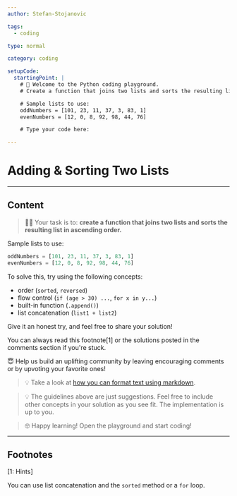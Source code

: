 ```yaml
---
author: Stefan-Stojanovic

tags:
  - coding

type: normal

category: coding

setupCode:
  startingPoint: |
    # 👋 Welcome to the Python coding playground.
    # Create a function that joins two lists and sorts the resulting list in ascending order.

    # Sample lists to use:
    oddNumbers = [101, 23, 11, 37, 3, 83, 1]
    evenNumbers = [12, 0, 8, 92, 98, 44, 76]

    # Type your code here:

---
```


# Adding & Sorting Two Lists

---

## Content

> 👩‍💻 Your task is to: **create a function that joins two lists and sorts the resulting list in ascending order.**

Sample lists to use:
```python
oddNumbers = [101, 23, 11, 37, 3, 83, 1]
evenNumbers = [12, 0, 8, 92, 98, 44, 76]
```

To solve this, try using the following concepts:
- order (`sorted`, `reversed`)
- flow control (`if (age > 30) ...`, `for x in y...`)
- built-in function (`.append()`)
- list concatenation (`list1 + list2`)

Give it an honest try, and feel free to share your solution!

You can always read this footnote[1] or the solutions posted in the comments section if you're stuck.

😇 Help us build an uplifting community by leaving encouraging comments or by upvoting your favorite ones!

> 💡 Take a look at [how you can format text using markdown](https://www.enki.com/glossary/general/markdown-formatting).

> 💡 The guidelines above are just suggestions. Feel free to include other concepts in your solution as you see fit. The implementation is up to you.

> 🤓 Happy learning! Open the playground and start coding!

---

## Footnotes

[1: Hints]

You can use list concatenation and the `sorted` method or a `for` loop.
